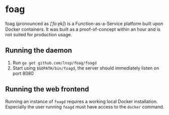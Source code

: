 # foag

foag (pronounced as *[ˈfoːɐ̯k]*) is a Function-as-a-Service platform built upon Docker containers. It was built as a proof-of-concept within an hour and is not suited for production usage.

## Running the daemon

1. Run `go get github.com/lnsp/foag/foagd`
2. Start using `$GOPATH/bin/foagd`, the server should immediately listen on port 8080

## Running the web frontend

Running an instance of `foagd` requires a working local Docker installation. Especially the user running `foagd` must have access to the `docker` command.